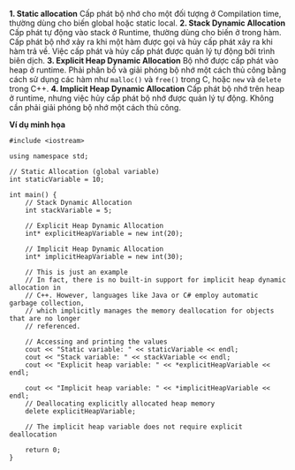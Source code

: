 **1. Static allocation**
	Cấp phát bộ nhớ cho một đối tượng ở Compilation time, thường dùng cho biến global hoặc static local.
**2. Stack Dynamic Allocation**
	Cấp phát tự động vào stack ở Runtime, thường dùng cho biến ở trong hàm. Cấp phát bộ nhớ xảy ra khi một hàm được gọi và hủy cấp phát xảy ra khi hàm trả về. Việc cấp phát và hủy cấp phát được quản lý tự động bởi trình biên dịch.
**3. Explicit Heap Dynamic Allocation**
	Bộ nhớ được cấp phát vào heap ở runtime. Phải phân bổ và giải phóng bộ nhớ một cách thủ công bằng cách sử dụng các hàm như `malloc()` và `free()` trong C, hoặc `new` và `delete` trong C++.
**4. Implicit Heap Dynamic Allocation**
	Cấp phát bộ nhớ trên heap ở runtime, nhưng việc hủy cấp phát bộ nhớ được quản lý tự động. Không cần phải giải phóng bộ nhớ một cách thủ công.

**Ví dụ minh họa**
```
#include <iostream>

using namespace std;

// Static Allocation (global variable)
int staticVariable = 10;

int main() {
    // Stack Dynamic Allocation
    int stackVariable = 5;
    
    // Explicit Heap Dynamic Allocation
    int* explicitHeapVariable = new int(20);
    
    // Implicit Heap Dynamic Allocation
    int* implicitHeapVariable = new int(30);
	
	// This is just an example
	// In fact, there is no built-in support for implicit heap dynamic allocation in 
	// C++. However, languages like Java or C# employ automatic garbage collection, 
	// which implicitly manages the memory deallocation for objects that are no longer
	// referenced.
	
    // Accessing and printing the values
    cout << "Static variable: " << staticVariable << endl;
    cout << "Stack variable: " << stackVariable << endl;
    cout << "Explicit heap variable: " << *explicitHeapVariable << endl;
    
    cout << "Implicit heap variable: " << *implicitHeapVariable << endl;
    // Deallocating explicitly allocated heap memory
    delete explicitHeapVariable;
    
    // The implicit heap variable does not require explicit deallocation
    
    return 0;
}
```